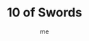 ---
# basics
title     		 : "10 of Swords"
token					 : 'swords-10'
card_type			 : '' # major, minor, court
layout				 : "tarot-card"
author    		 : 'me'
one_liner 		 : "Exhaustion, ruin, disaster, stamina, obsession"
alt_names			 : ['Ruin', 'Finality']
images				 : ['assets/images/tarot/rws/rw-swords-10.jpg']
keywords			 : ['exhaustion', 'ruin', 'disaster', 'stamina', 'obsession']
url						 : 'tarot/cards/swords-10'
aliases				 : []

# password: 'foolish journey'
dropbox				 : 'https://www.dropbox.com/sh/p10jgmlwtneccks/AADOHwZm-Z37LHXvYlcQ3TO6a?dl=0'

meaning_light  : "Seeing the signs that you’ve reached your limits. Paying attention to what your body is trying to tell you. Giving in to the need for rest and renewal. Acknowledging that you’ve hit bottom. Committing to a turnaround. Knowing the worst is over."

meaning_shadow : "Accepting defeat prematurely. Driving yourself to total exhaustion, especially mentally. Experiencing a mental breakdown. Obsessing on a problem to the breaking point. Giving up. Refusing to move from thought to action. Deeply unhealthy thoughts."

# more detail
correspondence_planet 			: "Sun"
correspondence_astrological : "Gemini"
correspondence_affirmation  : "When my limits are exceeded, I take action on my own behalf."
correspondence_story 				: "The main character must acknowledge that all is apparently lost."

advice_relationships 	 : "Preserving a relationship or friendship shouldn’t require self-destruction. There’s a strong possibility it’s time to let this one go. Examine the logic you’re using to justify maintaining this connection. A healthy relationship produces peace, not insanity."

advice_work 					 : "Know when to say when. Continuing to take on more work and more responsibility is not the answer here. Be honest about your limits. If they’ve been exceeded, ask for relief. Diverting some of the work may mean eating some crow, but beats a complete systems failure later on."

advice_spirituality 	 : "It’s hard to keep your eyes on heaven when you’re face-down on the ground. When darkness overwhelms us, we may be tempted to abandon Spirit entirely. Finding just one thing to be thankful for, though, may provide you with the key to turning things around."

advice_personal_growth : "Failure is a cruel but powerful teacher. When possible, make corrections before hitting bottom. If that time has passed, the mature thing to do is accept consequences, resolve to do better, and start the process of making amends. As they say: live one day at a time."

advice_fortune_telling : "Disaster. Put off plans and do not take action until omens are better."

questions	: ["Is there a way to extract a life lesson from the trial you’re now facing? If so, what would that lesson be?", "Numerology suggests the 10 is the point at which fullness has been exceeded, and the energy of the suit becomes spoiled and over-extended. Here, endless deliberation and over-thinking have exhausted all possibilities for growth. It’s time to try another approach.", "What are the signs that the time for debate is over?", "How can you tell when interest has given way to obsession?", "When your own limits are reached, where can you turn for aid?"]

# referenced in the symbols.toml data file
symbols	  : ['10', 'swords', 'swords-in-back', 'dark-skies']

# metadata
suppress_topnav : true
related_cards 	: []

---